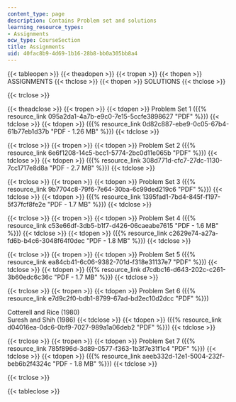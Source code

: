```yaml
---
content_type: page
description: Contains Problem set and solutions
learning_resource_types:
- Assignments
ocw_type: CourseSection
title: Assignments
uid: 40fac8b9-4d69-1b16-28b8-bb0a305bb8a4
---
```


{{< tableopen >}}
{{< theadopen >}}
{{< tropen >}}
{{< thopen >}}
ASSIGNMENTS
{{< thclose >}}
{{< thopen >}}
SOLUTIONS
{{< thclose >}}

{{< trclose >}}

{{< theadclose >}}
{{< tropen >}}
{{< tdopen >}}
Problem Set 1 ({{% resource_link 095a2da1-4a7b-e9c0-7e15-5ccfe3898627 "PDF" %}})
{{< tdclose >}}
{{< tdopen >}}
({{% resource_link 0d82c887-ebe9-0c05-67b4-61b77eb1d37b "PDF - 1.26 MB" %}})
{{< tdclose >}}

{{< trclose >}}
{{< tropen >}}
{{< tdopen >}}
Problem Set 2 ({{% resource_link 6e6f1208-14c5-bcc1-5774-2bc0d11e065b "PDF" %}})
{{< tdclose >}}
{{< tdopen >}}
({{% resource_link 308d771d-cfc7-27dc-1130-7cc1717e8d8a "PDF - 2.7 MB" %}})
{{< tdclose >}}

{{< trclose >}}
{{< tropen >}}
{{< tdopen >}}
Problem Set 3 ({{% resource_link 9b7704c8-79f6-7e64-30ba-6c99ded219c6 "PDF" %}})
{{< tdclose >}}
{{< tdopen >}}
({{% resource_link 1395fad1-7bd4-845f-f197-5f37fcf8fe2e "PDF - 1.7 MB" %}})
{{< tdclose >}}

{{< trclose >}}
{{< tropen >}}
{{< tdopen >}}
Problem Set 4 ({{% resource_link c53e66df-3db5-b1f7-d426-06caeabe7615 "PDF - 1.6 MB" %}})
{{< tdclose >}}
{{< tdopen >}}
({{% resource_link c2629e74-a27a-fd6b-b4c6-3048f64f0dec "PDF - 1.8 MB" %}})
{{< tdclose >}}

{{< trclose >}}
{{< tropen >}}
{{< tdopen >}}
Problem Set 5 ({{% resource_link ea84cb41-6c06-9382-701d-f318e31137e7 "PDF" %}})
{{< tdclose >}}
{{< tdopen >}}
({{% resource_link d7cdbc16-d643-202c-c261-3b60edc6c36c "PDF - 1.7 MB" %}})
{{< tdclose >}}

{{< trclose >}}
{{< tropen >}}
{{< tdopen >}}
Problem Set 6 ({{% resource_link e7d9c2f0-bdb1-8799-67ad-bd2ec10d2dcc "PDF" %}})  
  
Cotterell and Rice (1980)  
Suresh and Shih (1986)
{{< tdclose >}}
{{< tdopen >}}
({{% resource_link d04016ea-0dc6-0bf9-7027-989a1a06deb2 "PDF" %}})
{{< tdclose >}}

{{< trclose >}}
{{< tropen >}}
{{< tdopen >}}
Problem Set 7 ({{% resource_link 785f896d-3d89-0577-f363-1b3f7e31f1c4 "PDF" %}})
{{< tdclose >}}
{{< tdopen >}}
({{% resource_link aeeb332d-12e1-5004-232f-beb6b2f4324c "PDF - 1.8 MB" %}})
{{< tdclose >}}

{{< trclose >}}

{{< tableclose >}}